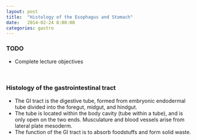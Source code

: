 ```yaml
---
layout: post
title:  "Histology of the Esophagus and Stomach"
date:   2014-02-24 8:00:00
categories: gastro
---
```


### TODO
- Complete lecture objectives

<span><br></span>

### Histology of the gastrointestinal tract
- The GI tract is the digestive tube, formed from embryonic endodermal tube divided into the foregut, midgut, and hindgut.
- The tube is located within the body cavity (tube within a tube), and is only open on the two ends. Musculature and blood vessels arise from lateral plate mesoderm.
- The function of the GI tract is to absorb foodstuffs and form solid waste.
